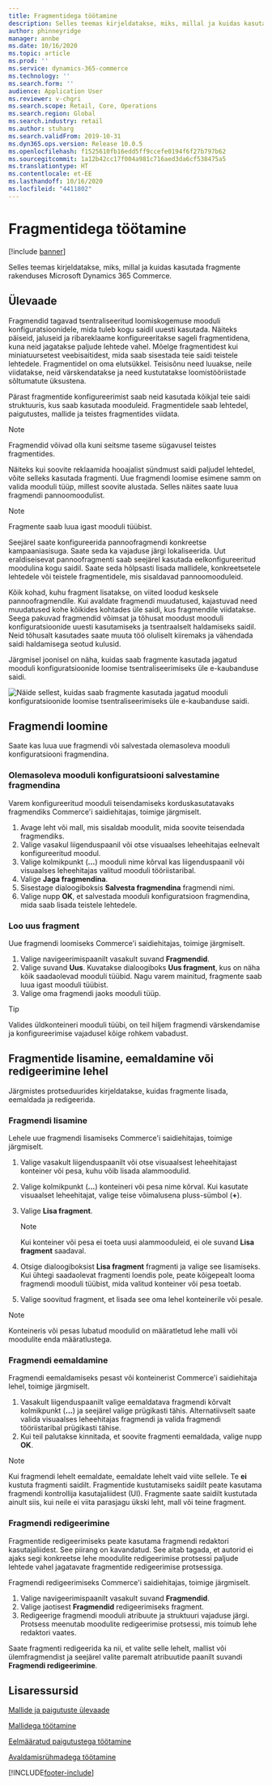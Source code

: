 ```yaml
---
title: Fragmentidega töötamine
description: Selles teemas kirjeldatakse, miks, millal ja kuidas kasutada fragmente rakenduses Microsoft Dynamics 365 Commerce.
author: phinneyridge
manager: annbe
ms.date: 10/16/2020
ms.topic: article
ms.prod: ''
ms.service: dynamics-365-commerce
ms.technology: ''
ms.search.form: ''
audience: Application User
ms.reviewer: v-chgri
ms.search.scope: Retail, Core, Operations
ms.search.region: Global
ms.search.industry: retail
ms.author: stuharg
ms.search.validFrom: 2019-10-31
ms.dyn365.ops.version: Release 10.0.5
ms.openlocfilehash: f1525610fb16edd5ff9ccefe0194f6f27b797b62
ms.sourcegitcommit: 1a12b42cc17f004a981c716aed3da6cf538475a5
ms.translationtype: HT
ms.contentlocale: et-EE
ms.lasthandoff: 10/16/2020
ms.locfileid: "4411802"
---
```

# <a name="work-with-fragments"></a>Fragmentidega töötamine 

[!include [banner](includes/banner.md)]

Selles teemas kirjeldatakse, miks, millal ja kuidas kasutada fragmente rakenduses Microsoft Dynamics 365 Commerce.

## <a name="overview"></a>Ülevaade

Fragmendid tagavad tsentraliseeritud loomiskogemuse mooduli konfiguratsioonidele, mida tuleb kogu saidil uuesti kasutada. Näiteks päiseid, jaluseid ja ribareklaame konfigureeritakse sageli fragmentidena, kuna neid jagatakse paljude lehtede vahel. Mõelge fragmentidest kui miniatuursetest veebisaitidest, mida saab sisestada teie saidi teistele lehtedele. Fragmentidel on oma elutsükkel. Teisisõnu need luuakse, neile viidatakse, neid värskendatakse ja need kustutatakse loomistööriistade sõltumatute üksustena.

Pärast fragmentide konfigureerimist saab neid kasutada kõikjal teie saidi struktuuris, kus saab kasutada mooduleid. Fragmentidele saab lehtedel, paigutustes, mallide ja teistes fragmentides viidata.

> [!NOTE]
> Fragmendid võivad olla kuni seitsme taseme sügavusel teistes fragmentides.

Näiteks kui soovite reklaamida hooajalist sündmust saidi paljudel lehtedel, võite selleks kasutada fragmenti. Uue fragmendi loomise esimene samm on valida mooduli tüüp, millest soovite alustada. Selles näites saate luua fragmendi pannoomoodulist.

> [!NOTE]
> Fragmente saab luua igast mooduli tüübist.

Seejärel saate konfigureerida pannoofragmendi konkreetse kampaaniasisuga. Saate seda ka vajaduse järgi lokaliseerida. Uut eraldiseisevat pannoofragmenti saab seejärel kasutada eelkonfigureeritud moodulina kogu saidil. Saate seda hõlpsasti lisada mallidele, konkreetsetele lehtedele või teistele fragmentidele, mis sisaldavad pannoomooduleid.

Kõik kohad, kuhu fragment lisatakse, on viited loodud kesksele pannoofragmendile. Kui avaldate fragmendi muudatused, kajastuvad need muudatused kohe kõikides kohtades üle saidi, kus fragmendile viidatakse. Seega pakuvad fragmendid võimsat ja tõhusat moodust mooduli konfiguratsioonide uuesti kasutamiseks ja tsentraalselt haldamiseks saidil. Neid tõhusalt kasutades saate muuta töö oluliselt kiiremaks ja vähendada saidi haldamisega seotud kulusid.

Järgmisel joonisel on näha, kuidas saab fragmente kasutada jagatud mooduli konfiguratsioonide loomise tsentraliseerimiseks üle e-kaubanduse saidi.

![Näide sellest, kuidas saab fragmente kasutada jagatud mooduli konfiguratsioonide loomise tsentraliseerimiseks üle e-kaubanduse saidi.](./media/fragment-figure1.png)

## <a name="create-a-fragment"></a>Fragmendi loomine

Saate kas luua uue fragmendi või salvestada olemasoleva mooduli konfiguratsiooni fragmendina.

### <a name="save-an-existing-module-configuration-as-a-fragment"></a>Olemasoleva mooduli konfiguratsiooni salvestamine fragmendina

Varem konfigureeritud mooduli teisendamiseks korduskasutatavaks fragmendiks Commerce'i saidiehitajas, toimige järgmiselt.

1. Avage leht või mall, mis sisaldab moodulit, mida soovite teisendada fragmendiks.
1. Valige vasakul liigenduspaanil või otse visuaalses leheehitajas eelnevalt konfigureeritud moodul.
1. Valige kolmikpunkt (**...**) mooduli nime kõrval kas liigenduspaanil või visuaalses leheehitajas valitud mooduli tööriistaribal. 
1. Valige **Jaga fragmendina**. 
1. Sisestage dialoogiboksis **Salvesta fragmendina** fragmendi nimi.
1. Valige nupp **OK**, et salvestada mooduli konfiguratsioon fragmendina, mida saab lisada teistele lehtedele.
<!-- The following image shows how to save a module configuration as a fragment.-->
<!--![A screen capture of how to save a module configuration as a fragment](./media/save-as-fragment.png)-->

### <a name="create-a-new-fragment"></a>Loo uus fragment

Uue fragmendi loomiseks Commerce'i saidiehitajas, toimige järgmiselt.

1. Valige navigeerimispaanilt vasakult suvand **Fragmendid**.
1. Valige suvand **Uus**. Kuvatakse dialoogiboks **Uus fragment**, kus on näha kõik saadaolevad mooduli tüübid. Nagu varem mainitud, fragmente saab luua igast mooduli tüübist.
1. Valige oma fragmendi jaoks mooduli tüüp.

<!-- The following image shows where to create a new fragment.-->
<!-- ![A screen capture of where to create a new fragment](./media/fragment-nav-menu.png)-->
> [!TIP]
> Valides üldkonteineri mooduli tüübi, on teil hiljem fragmendi värskendamise ja konfigureerimise vajadusel kõige rohkem vabadust.

## <a name="add-remove-or-edit-fragments-on-a-page"></a>Fragmentide lisamine, eemaldamine või redigeerimine lehel

Järgmistes protseduurides kirjeldatakse, kuidas fragmente lisada, eemaldada ja redigeerida.

### <a name="add-a-fragment"></a>Fragmendi lisamine

Lehele uue fragmendi lisamiseks Commerce'i saidiehitajas, toimige järgmiselt.

1. Valige vasakult liigenduspaanilt või otse visuaalsest leheehitajast konteiner või pesa, kuhu võib lisada alammoodulid.
1. Valige kolmikpunkt (**...**) konteineri või pesa nime kõrval.  Kui kasutate visuaalset leheehitajat, valige teise võimalusena pluss-sümbol (**+**).  
1. Valige **Lisa fragment**.
    <!-- ![A screen capture of how to add an existing fragment to a slot or container](./media/add-fragment.png)-->
 
    > [!NOTE]
    > Kui konteiner või pesa ei toeta uusi alammooduleid, ei ole suvand **Lisa fragment** saadaval.
    
1. Otsige dialoogiboksist **Lisa fragment** fragmenti ja valige see lisamiseks. Kui ühtegi saadaolevat fragmenti loendis pole, peate kõigepealt looma fragmendi mooduli tüübist, mida valitud konteiner või pesa toetab.
1. Valige soovitud fragment, et lisada see oma lehel konteinerile või pesale.
<!--    ![A screen capture of the fragment picker modal window](./media/fragment-picker.png)-->

> [!NOTE]
> Konteineris või pesas lubatud moodulid on määratletud lehe malli või moodulite enda määratlustega.

### <a name="remove-a-fragment"></a>Fragmendi eemaldamine

Fragmendi eemaldamiseks pesast või konteinerist Commerce'i saidiehitaja lehel, toimige järgmiselt.

1. Vasakult liigenduspaanilt valige eemaldatava fragmendi kõrvalt kolmikpunkt (**...**) ja seejärel valige prügikasti tähis.  Alternatiivselt saate valida visuaalses leheehitajas fragmendi ja valida fragmendi tööriistaribal prügikasti tähise.
1. Kui teil palutakse kinnitada, et soovite fragmenti eemaldada, valige nupp **OK**.

> [!NOTE]
> Kui fragmendi lehelt eemaldate, eemaldate lehelt vaid viite sellele. Te **ei** kustuta fragmenti saidilt. Fragmentide kustutamiseks saidilt peate kasutama fragmendi kontrollija kasutajaliidest (UI). Fragmente saate saidilt kustutada ainult siis, kui neile ei viita parasjagu ükski leht, mall või teine fragment.

### <a name="edit-a-fragment"></a>Fragmendi redigeerimine

Fragmentide redigeerimiseks peate kasutama fragmendi redaktori kasutajaliidest. See piirang on kavandatud. See aitab tagada, et autorid ei ajaks segi konkreetse lehe moodulite redigeerimise protsessi paljude lehtede vahel jagatavate fragmentide redigeerimise protsessiga.

Fragmendi redigeerimiseks Commerce'i saidiehitajas, toimige järgmiselt.

1. Valige navigeerimispaanilt vasakult suvand **Fragmendid**.
1. Valige jaotisest **Fragmendid** redigeerimiseks fragment.
1. Redigeerige fragmendi mooduli atribuute ja struktuuri vajaduse järgi. Protsess meenutab moodulite redigeerimise protsessi, mis toimub lehe redaktori vaates.

Saate fragmenti redigeerida ka nii, et valite selle lehelt, mallist või ülemfragmendist ja seejärel valite paremalt atribuutide paanilt suvandi **Fragmendi redigeerimine**.

## <a name="additional-resources"></a>Lisaressursid

[Mallide ja paigutuste ülevaade](templates-layouts-overview.md)

[Mallidega töötamine](work-with-templates.md)

[Eelmääratud paigutustega töötamine](work-with-layouts.md)

[Avaldamisrühmadega töötamine](publish-groups.md)


[!INCLUDE[footer-include](../includes/footer-banner.md)]